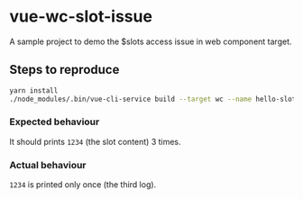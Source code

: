 # vue-wc-slot-issue

A sample project to demo the $slots access issue in web component target.

## Steps to reproduce

```bash
yarn install
./node_modules/.bin/vue-cli-service build --target wc --name hello-slot && cp src/demo.html dist/
```

### Expected behaviour

It should prints `1234` (the slot content) 3 times.

### Actual behaviour

`1234` is printed only once (the third log).
